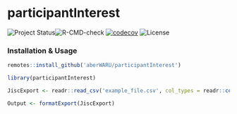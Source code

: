 # participantInterest

![Project Status](https://img.shields.io/badge/repo%20status-active-brightgreen.svg)![R-CMD-check](https://github.com/aberWARU/participantInterest/workflows/R-CMD-check/badge.svg) [![codecov](https://codecov.io/gh/aberWARU/participantInterest/branch/master/graph/badge.svg)](https://codecov.io/gh/aberWARU/participantInterest) ![License](https://img.shields.io/badge/license-GNU%20GPL%20v3.0-blue.svg "GNU GPL v3.0")


### Installation & Usage

```R
remotes::install_github('aberWARU/participantInterest')
```


```R
library(participantInterest)

JiscExport <- readr::read_csv('example_file.csv', col_types = readr::cols())

Output <- formatExport(JiscExport)

```
